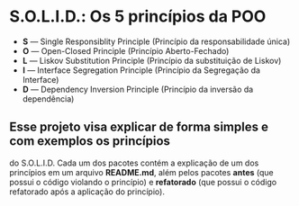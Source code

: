 # S.O.L.I.D.: Os 5 princípios da POO
* **S** — Single Responsiblity Principle (Princípio da responsabilidade única)
* **O** — Open-Closed Principle (Princípio Aberto-Fechado)
* **L** — Liskov Substitution Principle (Princípio da substituição de Liskov)
* **I** — Interface Segregation Principle (Princípio da Segregação da Interface)
* **D** — Dependency Inversion Principle (Princípio da inversão da dependência)


## Esse projeto visa explicar de forma simples e com exemplos os princípios
do S.O.L.I.D.
Cada um dos pacotes contém a explicação de um dos princípios em um
arquivo **README.md**, além pelos pacotes **antes** (que possui o 
código violando o princípio) e **refatorado** (que possui o código
refatorado após a aplicação do princípio). 